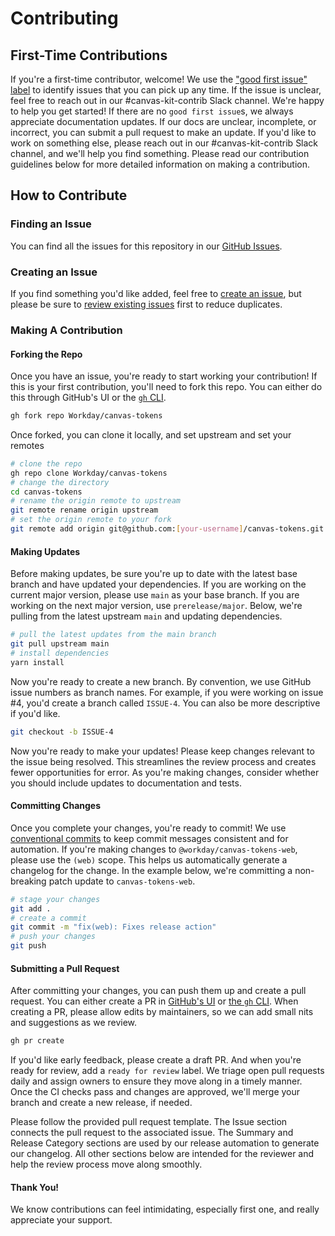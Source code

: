# Contributing

## First-Time Contributions

If you're a first-time contributor, welcome! We use the
["good first issue" label](https://github.com/workday/canvas-tokens/labels/good%20first%20issue)
to identify issues that you can pick up any time. If the issue is unclear, feel free to reach out in
our #canvas-kit-contrib Slack channel. We're happy to help you get started! If there are no
`good first issue`s, we always appreciate documentation updates. If our docs are unclear,
incomplete, or incorrect, you can submit a pull request to make an update. If you'd like to work on
something else, please reach out in our #canvas-kit-contrib Slack channel, and we'll help you find
something. Please read our contribution guidelines below for more detailed information on making a
contribution.

## How to Contribute

### Finding an Issue

You can find all the issues for this repository in our
[GitHub Issues](https://github.com/workday/canvas-tokens/issues).

### Creating an Issue

If you find something you'd like added, feel free to
[create an issue](https://github.com/workday/canvas-tokens/issues/new/choose), but please be
sure to [review existing issues](https://github.com/workday/canvas-tokens/issues) first to
reduce duplicates.

### Making A Contribution

#### Forking the Repo

Once you have an issue, you're ready to start working your contribution! If this is your first contribution, you'll need to fork this repo. You can either do this through GitHub's UI or the [`gh` CLI](https://cli.github.com/manual/gh_repo_fork).

```sh
gh fork repo Workday/canvas-tokens
```

Once forked, you can clone it locally, and set upstream and set your remotes

```sh
# clone the repo
gh repo clone Workday/canvas-tokens
# change the directory
cd canvas-tokens
# rename the origin remote to upstream
git remote rename origin upstream
# set the origin remote to your fork
git remote add origin git@github.com:[your-username]/canvas-tokens.git
```

#### Making Updates

Before making updates, be sure you're up to date with the latest base branch and have updated your dependencies. If you are working on the current major version, please use `main` as your base branch. If you are working on the next major version, use `prerelease/major`. Below, we're pulling from the latest upstream `main` and updating dependencies.

```sh
# pull the latest updates from the main branch
git pull upstream main
# install dependencies
yarn install
```

Now you're ready to create a new branch. By convention, we use GitHub issue numbers as branch names. For example, if you were working on issue #4, you'd create a branch called `ISSUE-4`. You can also be more descriptive if you'd like.

```sh
git checkout -b ISSUE-4
```

Now you're ready to make your updates! Please keep changes relevant to the issue being resolved. This streamlines the review process and creates fewer opportunities for error. As you're making changes, consider whether you should include updates to documentation and tests.

#### Committing Changes

Once you complete your changes, you're ready to commit! We use [conventional commits](https://www.conventionalcommits.org/en/v1.0.0/) to keep commit messages consistent and for automation. If you're making changes to `@workday/canvas-tokens-web`, please use the `(web)` scope. This helps us automatically generate a changelog for the change. In the example below, we're committing a non-breaking patch update to `canvas-tokens-web`.

```sh
# stage your changes
git add .
# create a commit
git commit -m "fix(web): Fixes release action"
# push your changes
git push
```

#### Submitting a Pull Request

After committing your changes, you can push them up and create a pull request. You can either create a PR in [GitHub's UI](https://github.com/Workday/canvas-tokens/pulls) or [the `gh` CLI](https://cli.github.com/manual/gh_pr_create). When creating a PR, please allow edits by maintainers, so we can add small nits and suggestions as we review.

```sh
gh pr create
```

If you'd like early feedback, please create a draft PR. And when you're ready for review, add a `ready for review` label. We triage open pull requests daily and assign owners to ensure they move along in a timely manner. Once the CI checks pass and changes are approved, we'll merge your branch and create a new release, if needed.

Please follow the provided pull request template. The Issue section connects the pull request to the associated issue. The Summary and Release Category sections are used by our release automation to generate our changelog. All other sections below are intended for the reviewer and help the review process move along smoothly.

#### Thank You!

We know contributions can feel intimidating, especially first one, and really appreciate your support.
